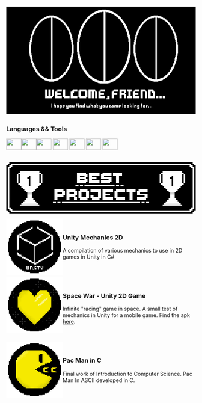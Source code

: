 <p align="center">
<img align="center" src="https://github.com/heloisaPazeti/heloisaPazeti/blob/main/Github%20Welcome.gif"/>
</p>

##

### Languages ​&& Tools 
<img height="30" width="40" src="https://cdn.jsdelivr.net/gh/devicons/devicon/icons/csharp/csharp-line.svg"><img height="30" width="40" src="https://cdn.jsdelivr.net/gh/devicons/devicon/icons/c/c-line.svg"><img height="30" width="40" src="https://cdn.jsdelivr.net/gh/devicons/devicon/icons/unity/unity-original.svg" /> 
<img height="30" width="40" src="https://cdn.jsdelivr.net/gh/devicons/devicon/icons/flutter/flutter-original.svg" />
<img height="30" width="40" src="https://cdn.jsdelivr.net/gh/devicons/devicon/icons/androidstudio/androidstudio-original.svg" />
<img height="30" width="40" src="https://cdn.jsdelivr.net/gh/devicons/devicon/icons/html5/html5-original-wordmark.svg" />
<img height="30" width="40" src="https://cdn.jsdelivr.net/gh/devicons/devicon/icons/javascript/javascript-plain.svg" />

##

<p align="center">
  <img align="center" height="136" width="512" src="https://github.com/heloisaPazeti/heloisaPazeti/blob/main/BestProjectsFinal.png"/>
</p>

<p>
  <a href="https://github.com/heloisaPazeti/UnityMechanics2D">
  <img align="left" height="150" width="150" src="https://github.com/heloisaPazeti/heloisaPazeti/blob/main/UnityProjectImage.png" />
  </a>

  <br>
  
  ### Unity Mechanics 2D

  A compilation of various mechanics to use in 2D games in Unity in C#

  <br>

</p>

<p>
  
  <a href="https://github.com/heloisaPazeti/SpaceWar">
  <img align="left" height="150" width="150" src="https://github.com/heloisaPazeti/heloisaPazeti/blob/main/SpaceWarIcon.png" />
  </a>

  <br>
  
  ### Space War - Unity 2D Game

  Infinite "racing" game in space. A small test of mechanics in Unity for a mobile game. Find the apk <a href="https://singularityy.itch.io/space-war">here</a>.

  <br>
  
</p>

<p>
  
  <a href="https://github.com/heloisaPazeti/PacManC/tree/main">
  <img align="left" height="150" width="150" src="https://github.com/heloisaPazeti/heloisaPazeti/blob/main/PacManCIcon.png" />
  </a>

  <br>
  
  ### Pac Man in C

  Final work of Introduction to Computer Science. Pac Man In ASCII developed in C.

  <br>
  
</p>
